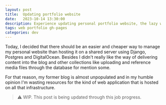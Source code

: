 ```yaml
---
layout: post
title:  Updating portfolio website
date:   2023-10-14 13:30:00
description: Experience updating personal portfolio website, the lazy way.
tags: web portfolio gh-pages
categories: dev
---
```

Today, I decided that there should be an easier and cheaper way to manage my personal website than hosting it on a shared server using Django, Postgres and DigitalOcean. Besides I didn't really like the way of delivering content into the blog and other collections like uploading and reference media files through the database for mention some. 

For that reason, my former blog is almost unpopulated and in my humble opinion I'm wasting resources for the kind of web application that is hosted on all that infrastructure. 

> :warning:	
> WIP. This post is being updated through this job progress.
